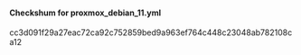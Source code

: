 <h4>Checkshum for proxmox_debian_11.yml</h4>
<p>cc3d091f29a27eac72ca92c752859bed9a963ef764c448c23048ab782108ca12</p>
